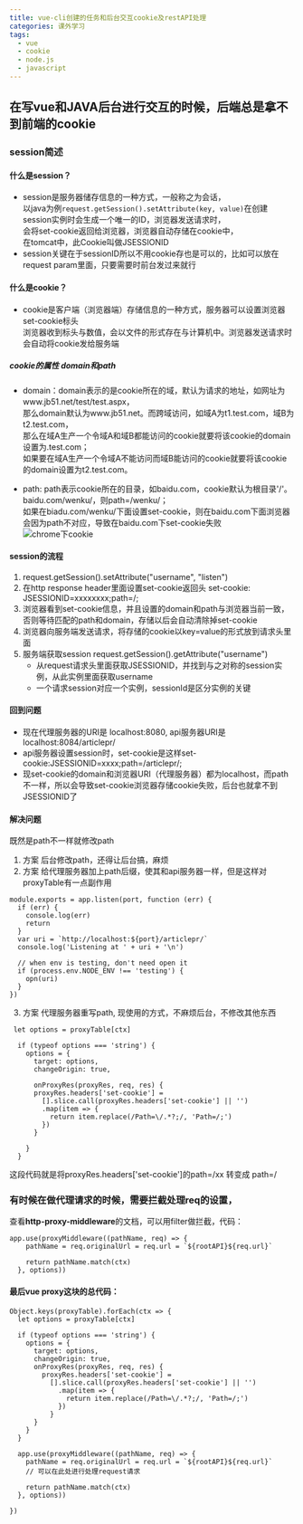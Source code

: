 ```yaml
---
title: vue-cli创建的任务和后台交互cookie及restAPI处理
categories: 课外学习
tags:
  - vue
  - cookie
  - node.js
  - javascript
---
```

## 在写vue和JAVA后台进行交互的时候，后端总是拿不到前端的cookie  

### session简述
#### 什么是session？
  * session是服务器储存信息的一种方式，一般称之为会话，  
    以java为例``request.getSession().setAttribute(key, value)``在创建session实例时会生成一个唯一的ID，浏览器发送请求时，  
    会将set-cookie返回给浏览器，浏览器自动存储在cookie中，  
    在tomcat中，此Cookie叫做JSESSIONID
  * session关键在于sessionID所以不用cookie存也是可以的，比如可以放在request param里面，只要需要时前台发过来就行
<!-- more -->
#### 什么是cookie？
  * cookie是客户端（浏览器端）存储信息的一种方式，服务器可以设置浏览器set-cookie标头  
    浏览器收到标头与数值，会以文件的形式存在与计算机中。浏览器发送请求时会自动将cookie发给服务端 
     
##### cookie的属性 domain和path
  * domain：domain表示的是cookie所在的域，默认为请求的地址，如网址为www.jb51.net/test/test.aspx，  
    那么domain默认为www.jb51.net。而跨域访问，如域A为t1.test.com，域B为t2.test.com，  
    那么在域A生产一个令域A和域B都能访问的cookie就要将该cookie的domain设置为.test.com；  
    如果要在域A生产一个令域A不能访问而域B能访问的cookie就要将该cookie的domain设置为t2.test.com。
    
  * path: path表示cookie所在的目录，如baidu.com，cookie默认为根目录'/'。baidu.com/wenku/，则path=/wenku/；  
    如果在biadu.com/wenku/下面设置set-cookie，则在baidu.com下面浏览器会因为path不对应，导致在baidu.com下set-cookie失败  
  ![chrome下cookie](chrome下cookie.png)  

#### session的流程
  1. request.getSession().setAttribute("username", "listen")
  2. 在http response header里面设置set-cookie返回头 set-cookie: JSESSIONID=xxxxxxxx;path=/;
  3. 浏览器看到set-cookie信息，并且设置的domain和path与浏览器当前一致，否则等待匹配的path和domain，存储以后会自动清除掉set-cookie
  4. 浏览器向服务端发送请求，将存储的cookie以key=value的形式放到请求头里面
  5. 服务端获取session request.getSession().getAttribute("username")
      * 从request请求头里面获取JSESSIONID，并找到与之对称的session实例，从此实例里面获取username
      * 一个请求session对应一个实例，sessionId是区分实例的关键

#### 回到问题
  * 现在代理服务器的URI是 localhost:8080, api服务器URI是localhost:8084/articlepr/
  * api服务器设置session时，set-cookie是这样set-cookie:JSESSIONID=xxxx;path=/articlepr/;
  * 现set-cookie的domain和浏览器URI（代理服务器）都为localhost，而path不一样，所以会导致set-cookie浏览器存储cookie失败，后台也就拿不到JSESSIONID了

#### 解决问题
既然是path不一样就修改path
  1. 方案 后台修改path，还得让后台搞，麻烦
  2. 方案 给代理服务器加上path后缀，使其和api服务器一样，但是这样对proxyTable有一点副作用
```$xslt
module.exports = app.listen(port, function (err) {
  if (err) {
    console.log(err)
    return
  }
  var uri = `http://localhost:${port}/articlepr/`
  console.log('Listening at ' + uri + '\n')

  // when env is testing, don't need open it
  if (process.env.NODE_ENV !== 'testing') {
    opn(uri)
  }
})
```
  3. 方案 代理服务器重写path, 现使用的方式，不麻烦后台，不修改其他东西
```
 let options = proxyTable[ctx]

  if (typeof options === 'string') {
    options = {
      target: options,
      changeOrigin: true,

      onProxyRes(proxyRes, req, res) {
      proxyRes.headers['set-cookie'] = 
        [].slice.call(proxyRes.headers['set-cookie'] || '')  
        .map(item => {
          return item.replace(/Path=\/.*?;/, 'Path=/;')
        })
      }

    }
  }
```
<!-- more -->
这段代码就是将proxyRes.headers['set-cookie']的path=/xx 转变成 path=/


### 有时候在做代理请求的时候，需要拦截处理req的设置，  
查看**http-proxy-middleware**的文档，可以用filter做拦截，代码：
```
app.use(proxyMiddleware((pathName, req) => {
    pathName = req.originalUrl = req.url = `${rootAPI}${req.url}`

    return pathName.match(ctx)
  }, options))
```

#### 最后vue proxy这块的总代码：
```
Object.keys(proxyTable).forEach(ctx => {
  let options = proxyTable[ctx]

  if (typeof options === 'string') {
    options = {
      target: options,
      changeOrigin: true,
      onProxyRes(proxyRes, req, res) {
        proxyRes.headers['set-cookie'] = 
          [].slice.call(proxyRes.headers['set-cookie'] || '')  
            .map(item => {
              return item.replace(/Path=\/.*?;/, 'Path=/;')
            })
          }
      }
    }
  }

  app.use(proxyMiddleware((pathName, req) => {
    pathName = req.originalUrl = req.url = `${rootAPI}${req.url}`    
    // 可以在此处进行处理request请求

    return pathName.match(ctx)
  }, options))

})
```
